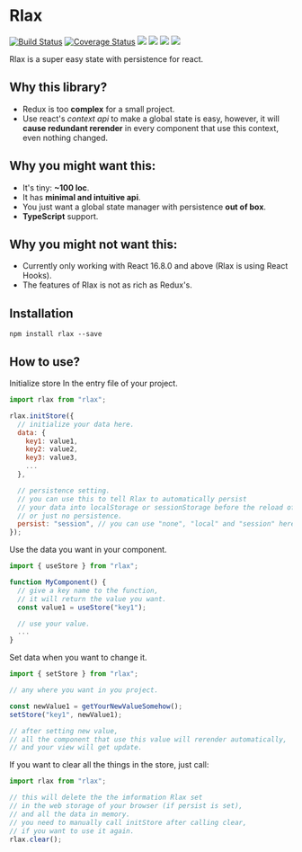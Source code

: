# Rlax

[![Build Status](https://travis-ci.org/SUCHMOKUO/rlax.svg?branch=master)](https://travis-ci.org/SUCHMOKUO/rlax)
[![Coverage Status](https://coveralls.io/repos/github/SUCHMOKUO/rlax/badge.svg?branch=master)](https://coveralls.io/github/SUCHMOKUO/rlax?branch=master)
[![](https://img.shields.io/npm/v/rlax.svg)](https://www.npmjs.com/package/rlax)
![](https://img.shields.io/badge/dependencies-none-brightgreen.svg)
![](https://img.shields.io/npm/dt/rlax.svg)
![](https://img.shields.io/npm/l/rlax.svg)

Rlax is a super easy state with persistence for react.

## Why this library?

- Redux is too **complex** for a small project.
- Use react's _context api_ to make a global state is easy, however, it will **cause redundant rerender** in every component that use this context, even nothing changed.

## Why you might want this:

- It's tiny: **~100 loc**.
- It has **minimal and intuitive api**.
- You just want a global state manager with persistence **out of box**.
- **TypeScript** support.

## Why you might not want this:

- Currently only working with React 16.8.0 and above (Rlax is using React Hooks).
- The features of Rlax is not as rich as Redux's.

## Installation

```
npm install rlax --save
```

## How to use?

Initialize store In the entry file of your project.

```js
import rlax from "rlax";

rlax.initStore({
  // initialize your data here.
  data: {
    key1: value1,
    key2: value2,
    key3: value3,
    ...
  },

  // persistence setting.
  // you can use this to tell Rlax to automatically persist
  // your data into localStorage or sessionStorage before the reload of your page,
  // or just no persistence.
  persist: "session", // you can use "none", "local" and "session" here.
});
```

Use the data you want in your component.

```js
import { useStore } from "rlax";

function MyComponent() {
  // give a key name to the function,
  // it will return the value you want.
  const value1 = useStore("key1");

  // use your value.
  ...
}
```

Set data when you want to change it.

```js
import { setStore } from "rlax";

// any where you want in you project.

const newValue1 = getYourNewValueSomehow();
setStore("key1", newValue1);

// after setting new value,
// all the component that use this value will rerender automatically,
// and your view will get update.
```

If you want to clear all the things in the store, just call:

```js
import rlax from "rlax";

// this will delete the the imformation Rlax set
// in the web storage of your browser (if persist is set),
// and all the data in memory.
// you need to manually call initStore after calling clear,
// if you want to use it again.
rlax.clear();
```
